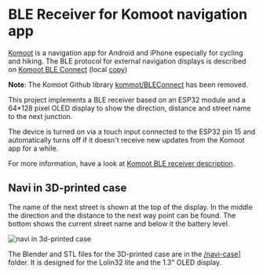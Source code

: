 # BLE Receiver for Komoot navigation app

[Komoot](https://www.komoot.de) is a navigation app for Android and iPhone especially for cycling and hiking. The BLE protocol for external navigation displays is described on [Komoot BLE Connect](https://docs.google.com/document/d/1iYgV4lDKG8LdCuYwzTXpt3FLO_kaoJGGWzai8yehv6g/) (local [copy](./doc/Komoot%20BLEConnect.odt))

**Note**: The Komoot Github library [kommot/BLEConnect](https://github.com/komoot/BLEConnect) has been removed.

This project implements a BLE receiver based on an ESP32 module and a 64*128 pixel OLED display to show the direction, distance and street name to the next junction.

The device is turned on via a touch input connected to the ESP32 pin 15 and automatically turns off if it doesn't receive new updates from the Komoot app for a while.

For more information, have a look at [Komoot BLE receiver description](/doc/Komoot%20BLE%20receiver.md).

## Navi in 3D-printed case

The name of the next street is shown at the top of the display. In the middle the direction and the distance to the next way point can be found. The bottom shows the current street name and below it the battery level.

![navi in 3d-printed case](/doc/navi-case.jpg)

The Blender and STL files for the 3D-printed case are in the [/navi-case](/navi-case)] folder. It is designed for the Lolin32 lite and the 1.3" OLED display.
